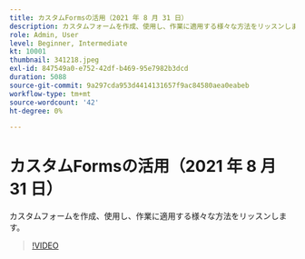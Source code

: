 ```yaml
---
title: カスタムFormsの活用（2021 年 8 月 31 日）
description: カスタムフォームを作成、使用し、作業に適用する様々な方法をリッスンします。
role: Admin, User
level: Beginner, Intermediate
kt: 10001
thumbnail: 341218.jpeg
exl-id: 847549a0-e752-42df-b469-95e7982b3dcd
duration: 5088
source-git-commit: 9a297cda953d4414131657f9ac84580aea0eabeb
workflow-type: tm+mt
source-wordcount: '42'
ht-degree: 0%

---
```


# カスタムFormsの活用（2021 年 8 月 31 日）

カスタムフォームを作成、使用し、作業に適用する様々な方法をリッスンします。

>[!VIDEO](https://video.tv.adobe.com/v/341218/?quality=12&learn=on)
